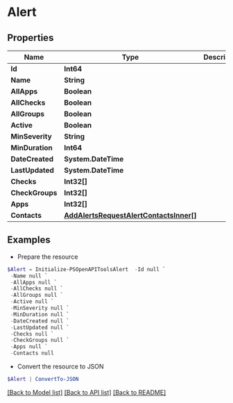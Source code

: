 # Alert
## Properties

Name | Type | Description | Notes
------------ | ------------- | ------------- | -------------
**Id** | **Int64** |  | [optional] 
**Name** | **String** |  | [optional] 
**AllApps** | **Boolean** |  | [optional] 
**AllChecks** | **Boolean** |  | [optional] 
**AllGroups** | **Boolean** |  | [optional] 
**Active** | **Boolean** |  | [optional] 
**MinSeverity** | **String** |  | [optional] 
**MinDuration** | **Int64** |  | [optional] 
**DateCreated** | **System.DateTime** |  | [optional] 
**LastUpdated** | **System.DateTime** |  | [optional] 
**Checks** | **Int32[]** |  | [optional] 
**CheckGroups** | **Int32[]** |  | [optional] 
**Apps** | **Int32[]** |  | [optional] 
**Contacts** | [**AddAlertsRequestAlertContactsInner[]**](AddAlertsRequestAlertContactsInner.md) |  | [optional] 

## Examples

- Prepare the resource
```powershell
$Alert = Initialize-PSOpenAPIToolsAlert  -Id null `
 -Name null `
 -AllApps null `
 -AllChecks null `
 -AllGroups null `
 -Active null `
 -MinSeverity null `
 -MinDuration null `
 -DateCreated null `
 -LastUpdated null `
 -Checks null `
 -CheckGroups null `
 -Apps null `
 -Contacts null
```

- Convert the resource to JSON
```powershell
$Alert | ConvertTo-JSON
```

[[Back to Model list]](../README.md#documentation-for-models) [[Back to API list]](../README.md#documentation-for-api-endpoints) [[Back to README]](../README.md)

